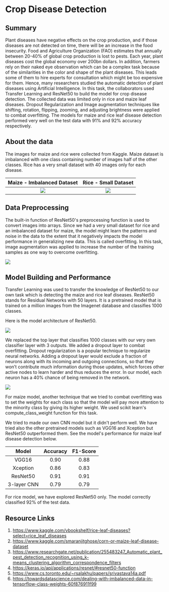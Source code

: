 
# Crop Disease Detection

## Summary

Plant diseases have negative effects on the crop production, and if those diseases are not detected on time, there will be an increase in the food insecurity. Food and Agriculture Organization (FAO) estimates that annually between 20-40% of global crop production is lost to pests. Each year, plant diseases cost the global economy over 200bn dollars. In addition, farmers rely on their naked eye observation which can be a complex task because of the similarities in the color and shape of the plant diseases. This leads some of them to hire experts for consultation which might be too expensive for them. Hence, many researchers studied the automatic detection of plant diseases using Artificial Intelligence. In this task, the collaborators used Transfer Learning and ResNet50 to build the model for crop disease detection. The collected data was limited only in rice and maize leaf diseases. Dropout Regularization and Image augmentation techniques like shifting, rotation, flipping, zooming, and adjusting brightness were applied to combat overfitting. The models for maize and rice leaf disease detection performed very well on the test data with 91% and 92% accuracy respectively.

## About the data

The images for maize and rice were collected from Kaggle. Maize dataset is imbalanced with one class containing number of images half of the other classes. Rice has a very small dataset with 40 images only for each disease.

Maize - Imbalanced Dataset            |  Rice - Small Dataset
:-------------------------:|:-------------------------:
![](https://github.com/OmdenaAI/omdena-nigeria-foodsecurity/blob/main/src/tasks/task-3-crop-disease-detection/images/maize_imbalanced.PNG?raw=true)  |  ![](https://github.com/OmdenaAI/omdena-nigeria-foodsecurity/blob/main/src/tasks/task-3-crop-disease-detection/images/rice_small_dataset.PNG?raw=true)

## Data Preprocessing

The built-in function of ResNet50's preprocessing function is used to convert images into arrays. Since we had a very small dataset for rice and an imbalanced dataset for maize, the model might learn the patterns and noise in the data to the extent that it negatively impacts the model performance in generalizing new data. This is called overfitting. In this task, image augmentation was applied to increase the number of the training samples as one way to overcome overfitting.

![](https://github.com/OmdenaAI/omdena-nigeria-foodsecurity/blob/main/src/tasks/task-3-crop-disease-detection/images/image_augmentation.png?raw=true)

## Model Building and Performance
Transfer Learning was used to transfer the knowledge of ResNet50 to our own task which is detecting the maize and rice leaf diseases. ResNet50 stands for Residual Networks with 50 layers. It is a pretrained model that is trained on a million images from the Imagenet database and classifies 1000 classes.

Here is the model architecture of ResNet50.
<!--insert image here-->
![](https://github.com/OmdenaAI/omdena-nigeria-foodsecurity/blob/main/src/tasks/task-3-crop-disease-detection/images/resnet50.png?raw=true)

We replaced the top layer that classifies 1000 classes with our very own classifier layer with 3 outputs. We added a dropout layer to combat overfitting. Dropout regularization is a popular technique to regularize neural networks. Adding a dropout layer would exclude a fraction of neurons along with its incoming and outgoing connections, so that they won’t contribute much information during those updates, which forces other active nodes to learn harder and thus reduces the error. In our model, each neuron has a 40% chance of being removed in the network.
<!-- insert image here -->
![](https://github.com/OmdenaAI/omdena-nigeria-foodsecurity/blob/main/src/tasks/task-3-crop-disease-detection/images/dropout.png?raw=true)

For maize model, another technique that we tried to combat overfitting was to set the weights for each class so that the model will pay more attention to the minority class by giving its higher weight. We used scikit learn's compute_class_weight function for this task.

We tried to made our own CNN model but it didn't perform well. We have tried also the other pretrained models such as VGG16 and Xception but ResNet50 outperformed them. See the model's performance for maize leaf disease detection below.

Model            |  Accuracy            |  F1-Score
:-------------------------:|:-------------------------:|:-------------------------:
VGG16  |  0.90  |  0.88
Xception  |  0.86  |  0.83
ResNet50  |  0.91  |  0.91
3-layer CNN  |  0.79  |  0.79

For rice model, we have explored ResNet50 only. The model correctly classified 92% of the test data.

## Resource Links

1. https://www.kaggle.com/vbookshelf/rice-leaf-diseases?select=rice_leaf_diseases
2. https://www.kaggle.com/smaranjitghose/corn-or-maize-leaf-disease-dataset
3. https://www.researchgate.net/publication/255483247_Automatic_plant_pest_detection_recognition_using_k-means_clustering_algorithm_correspondence_filters
4. https://keras.io/api/applications/resnet/#resnet50-function
5. https://www.cs.toronto.edu/~rsalakhu/papers/srivastava14a.pdf
6. https://towardsdatascience.com/dealing-with-imbalanced-data-in-tensorflow-class-weights-60f876911f99
